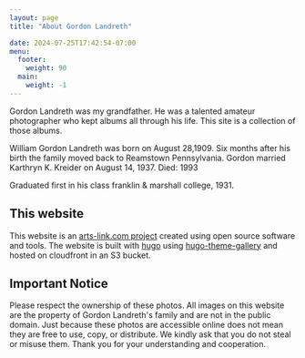 ```yaml
---
layout: page
title: "About Gordon Landreth"

date: 2024-07-25T17:42:54-07:00
menu:
  footer:
    weight: 90
  main:
    weight: -1
---
```

Gordon Landreth was my grandfather. He was a talented amateur photographer who kept albums all through his life. This site is a collection of those albums. 

William Gordon Landreth was born on August 28,1909.  Six months after his birth the family moved back to Reamstown Pennsylvania.  Gordon married Karthryn K. Kreider on August 14, 1937.
Died: 1993  

Graduated first in his class franklin & marshall college, 1931.

## This website

This website is an [arts-link.com project](https://www.arts-link.com) created using open source software and tools. The website is built with [hugo](https://gohugo.io/) using [hugo-theme-gallery](https://github.com/nicokaiser/hugo-theme-gallery) and hosted on cloudfront in an S3 bucket. 

## Important Notice

Please respect the ownership of these photos. All images on this website are the property of Gordon Landreth's family and are not in the public domain. Just because these photos are accessible online does not mean they are free to use, copy, or distribute. We kindly ask that you do not steal or misuse them. Thank you for your understanding and cooperation.
